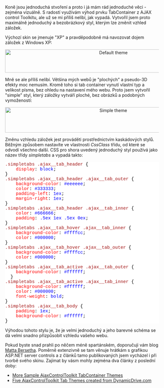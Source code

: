 <!-- dcterms:identifier = aspnetcz#181 -->
<!-- dcterms:title = Jednoduchý skin pro TabContainer z Ajax Control Toolkitu -->
<!-- dcterms:abstract = Koně jsou jednoduchá stvoření a proto i já mám rád jednoduché věci - zejména vizuálně. S radostí využívám výhod prvku TabContainer z AJAX control Toolkitu, ale už se mi příliš nelíbí, jak vypadá. Vytvořil jsem proto maximálně jednoduchý a bezobrázkový styl, kterým lze změnit vzhled záložek. -->
<!-- np9:categoryId = 1 -->
<!-- x4w:category = IT -->
<!-- np9:authorId = 1 -->
<!-- np9:authorEmail = michal.valasek@altairis.cz -->
<!-- dcterms:creator = Michal Altair Valášek -->
<!-- dcterms:created = 2008-01-27T14:59:36.653+01:00 -->
<!-- dcterms:date = 2008-01-27T14:59:36.653+01:00 -->

<p>Koně jsou jednoduchá stvoření a proto i já mám rád jednoduché věci - zejména vizuálně. S radostí využívám výhod prvku TabContainer z AJAX control Toolkitu, ale už se mi příliš nelíbí, jak vypadá. Vytvořil jsem proto maximálně jednoduchý a bezobrázkový styl, kterým lze změnit vzhled záložek.</p> <p>Výchozí skin se jmenuje &quot;XP&quot; a pravděpodobně má navozovat dojem záložek z Windows XP:</p> <p style="text-align: center"><img height="76" style="border-top-width: 0px; border-left-width: 0px; border-bottom-width: 0px; border-right-width: 0px" width="694" border="0" src="https://www.cdn.altairis.cz/Blog/2008/20080127-20080127-tab-xp_3.png" alt="Default theme"> </p> <p>Mně se ale příliš nelíbí. Většina mých webů je &quot;plochých&quot; a pseudo-3D efekty moc nemusím. Kromě toho si tab container vynutí vlastní typ a velikost písma, bez ohledu na nastavení mého webu. Proto jsem vytvořil &quot;simple&quot; styl, který záložky vytváří ploché, bez obrázků a podobných vymožeností:</p> <p style="text-align: center"><img height="83" style="border-top-width: 0px; border-left-width: 0px; border-bottom-width: 0px; border-right-width: 0px" width="693" border="0" src="https://www.cdn.altairis.cz/Blog/2008/20080127-20080127-tab-simple_3.png" alt="Simple theme"> </p> <p>Změnu vzhledu záložek jest prováděti prostřednictvím kaskádových stylů. Běžným způsobem nastavíte ve vlastnosti <em>CssClass</em> třídu, od které se odvodí všechno další. CSS pro shora uvedený jednoduchý styl používá jako název třídy <em>simpletabs</em> a vypadá takto:</p> <div style="font-size: 11pt; background: white; color: black; font-family: consolas, courier new, monospace"> <p style="margin: 0px"><span style="color: #a31515">.simpletabs</span> <span style="color: #a31515">.ajax__tab_header</span> {</p> <p style="margin: 0px">&nbsp;&nbsp;&nbsp; <span style="color: red">display</span>: <span style="color: blue">block</span>;</p> <p style="margin: 0px">}</p> <p style="margin: 0px"><span style="color: #a31515">.simpletabs</span> <span style="color: #a31515">.ajax__tab_header</span> <span style="color: #a31515">.ajax__tab_outer</span> {</p> <p style="margin: 0px">&nbsp;&nbsp;&nbsp; <span style="color: red">background-color</span>: <span style="color: blue">#eeeeee</span>;</p> <p style="margin: 0px">&nbsp;&nbsp;&nbsp; <span style="color: red">color</span>: <span style="color: blue">#333333</span>;</p> <p style="margin: 0px">&nbsp;&nbsp;&nbsp; <span style="color: red">padding-left</span>: <span style="color: blue">1ex</span>;</p> <p style="margin: 0px">&nbsp;&nbsp;&nbsp; <span style="color: red">margin-right</span>: <span style="color: blue">1ex</span>;</p> <p style="margin: 0px">}</p> <p style="margin: 0px"><span style="color: #a31515">.simpletabs</span> <span style="color: #a31515">.ajax__tab_header</span> <span style="color: #a31515">.ajax__tab_inner</span> {</p> <p style="margin: 0px">&nbsp;&nbsp;&nbsp; <span style="color: red">color</span>: <span style="color: blue">#666666</span>;</p> <p style="margin: 0px">&nbsp;&nbsp;&nbsp; <span style="color: red">padding</span>: <span style="color: blue">.5ex</span> <span style="color: blue">1ex</span> <span style="color: blue">.5ex</span> <span style="color: blue">0ex</span>;</p> <p style="margin: 0px">}</p> <p style="margin: 0px"><span style="color: #a31515">.simpletabs</span> <span style="color: #a31515">.ajax__tab_hover</span> <span style="color: #a31515">.ajax__tab_inner</span> {</p> <p style="margin: 0px">&nbsp;&nbsp;&nbsp; <span style="color: red">background-color</span>: <span style="color: blue">#ffffcc</span>;</p> <p style="margin: 0px">&nbsp;&nbsp;&nbsp; <span style="color: red">color</span>: <span style="color: blue">#000000</span>;</p> <p style="margin: 0px">}</p> <p style="margin: 0px"><span style="color: #a31515">.simpletabs</span> <span style="color: #a31515">.ajax__tab_hover</span> <span style="color: #a31515">.ajax__tab_outer</span> {</p> <p style="margin: 0px">&nbsp;&nbsp;&nbsp; <span style="color: red">background-color</span>: <span style="color: blue">#ffffcc</span>;</p> <p style="margin: 0px">&nbsp;&nbsp;&nbsp; <span style="color: red">color</span>: <span style="color: blue">#000000</span>;</p> <p style="margin: 0px">}</p> <p style="margin: 0px"><span style="color: #a31515">.simpletabs</span> <span style="color: #a31515">.ajax__tab_active</span> <span style="color: #a31515">.ajax__tab_outer</span> {</p> <p style="margin: 0px">&nbsp;&nbsp;&nbsp; <span style="color: red">background-color</span>: <span style="color: blue">#ffffff</span>;</p> <p style="margin: 0px">&nbsp; }</p> <p style="margin: 0px"><span style="color: #a31515">.simpletabs</span> <span style="color: #a31515">.ajax__tab_active</span> <span style="color: #a31515">.ajax__tab_inner</span> {</p> <p style="margin: 0px">&nbsp;&nbsp;&nbsp; <span style="color: red">background-color</span>: <span style="color: blue">#ffffff</span>;</p> <p style="margin: 0px">&nbsp;&nbsp;&nbsp; <span style="color: red">color</span>: <span style="color: blue">#000000</span>;</p> <p style="margin: 0px">&nbsp;&nbsp;&nbsp; <span style="color: red">font-weight</span>: <span style="color: blue">bold</span>;</p> <p style="margin: 0px">}</p> <p style="margin: 0px"><span style="color: #a31515">.simpletabs</span> <span style="color: #a31515">.ajax__tab_body</span> {</p> <p style="margin: 0px">&nbsp;&nbsp;&nbsp; <span style="color: red">padding</span>: <span style="color: blue">1ex</span>;</p> <p style="margin: 0px">&nbsp;&nbsp;&nbsp; <span style="color: red">background-color</span>: <span style="color: blue">#ffffff</span>;</p> <p style="margin: 0px">}</p></div> <p>Výhodou tohoto stylu je, že je velmi jednoduchý a jeho barevné schéma se dá velmi snadno přizpůsobit vzhledu vašeho webu.</p> <p>Pokud byste snad prahli po něčem méně spartánském, doporučuji vám blog <a href="http://mattberseth.com/">Matta Bersetha</a>. Poměrně extenzivně se tam věnuje hrátkám s grafikou ASP.NET server controls a z článků tamo publikovaných jsem vycházel i při tvorbě svého skinu. Zajímat by vásm mohly zejména dva články z poslední doby:</p> <ul> <li><a href="http://mattberseth.com/blog/2007/09/more_sample_ajaxcontroltoolkit.html">More Sample AjaxControlToolkit TabContainer Themes</a>  <li><a href="http://mattberseth.com/blog/2008/01/five_ajaxcontroltoolkit_tab_th.html">Five AjaxControlToolkit Tab Themes created from DynamicDrive.com</a></li></ul>